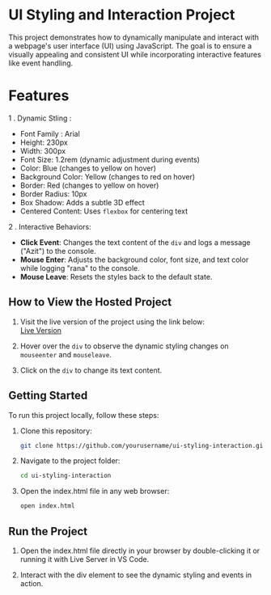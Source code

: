 # UI Styling and Interaction Project

This project demonstrates how to dynamically manipulate and interact with a webpage's user interface (UI) using JavaScript. The goal is to ensure a visually appealing and consistent UI while incorporating interactive features like event handling.

# Features
1 .  Dynamic Stling :
- Font Family : Arial
- Height: 230px
- Width: 300px
- Font Size: 1.2rem (dynamic adjustment during events)
- Color: Blue (changes to yellow on hover)
- Background Color: Yellow (changes to red on hover)
- Border: Red (changes to yellow on hover)
- Border Radius: 10px
- Box Shadow: Adds a subtle 3D effect
- Centered Content: Uses `flexbox` for centering text

2 .  Interactive Behaviors:
  - **Click Event**: Changes the text content of the `div` and logs a message ("Azit") to the console.
  - **Mouse Enter**: Adjusts the background color, font size, and text color while logging "rana" to the console.
  - **Mouse Leave**: Resets the styles back to the default state.


## How to View the Hosted Project
1. Visit the live version of the project using the link below:  
   [Live Version](#)

2. Hover over the `div` to observe the dynamic styling changes on `mouseenter` and `mouseleave`.
3. Click on the `div` to change its text content.

## Getting Started
To run this project locally, follow these steps:

1. Clone this repository:
   ```bash
   git clone https://github.com/yourusername/ui-styling-interaction.git
   ```

2. Navigate to the project folder:

    ```bash
    cd ui-styling-interaction
    ```
3. Open the index.html file in any web browser:

    ```bash
    open index.html
    ```
## Run the Project
1. Open the index.html file directly in your browser by double-clicking it or running it with Live Server in VS Code.

2. Interact with the div element to see the dynamic styling and events in action.